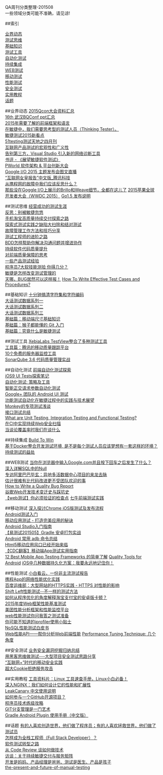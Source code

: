QA周刊分类整理-201508<br />
一些领域分类可能不准确，请见谅!  


##索引

[业界动态](#NEWS)<br />
[测试思维](#TEST)<br />
[基础知识](#BASIC)<br />
[测试工具](#TESTTOOLS)<br />
[自动化测试](#AUTOTEST)<br />
[持续集成](#CI)<br />
[WEB测试](#WEBTEST)<br />
[移动测试](#MOBILETEST)<br />
[性能测试](#PERFORMANCETEST)<br />
[安全测试](#SECURITYTEST)<br />
[实用教程](#COURSE)<br />
[话题](#TOPICS)<br />

<a name="NEWS"></a>
##业界动态
[2015Qcon大会资料汇总](http://doc.hz.netease.com/pages/viewpage.action?pageId=45191251)  
[16th 武汉BQConf ppt汇总](http://doc.hz.netease.com/pages/viewpage.action?pageId=45203055)   
[2015年需要了解的前端框架和语言](http://www.oschina.net/news/64218/2015-frameworkds-need-to-learn)  
[在敏捷中，我们需要思考型的测试人员（Thinking Tester）。](http://www.infoq.com/cn/news/2015/03/creativity-agile-testing)  
[敏捷测试2015新看点](http://www.infoq.com/cn/news/2015/03/new-developments-agile-testing)  
[51testing测试天地之四月刊](http://download.51testing.com/magazine/51Testing_magazine37.pdf)  
[互联网产品测试的宏观性和广义性](http://doc.hz.netease.com/download/attachments/45198556/%E4%BA%92%E8%81%94%E7%BD%91%E4%BA%A7%E5%93%81%E6%B5%8B%E8%AF%95%E7%9A%84%E5%AE%8F%E8%A7%82%E6%80%A7%E5%92%8C%E5%B9%BF%E4%B9%89%E6%80%A7_15725.pdf)  
[告别第三方，Visual Studio 引入新的网络诊断工具](http://blog.jobbole.com/86787/)  
[书评 - 《展望敏捷软件测试》](http://www.infoq.com/cn/articles/agile-software-testing)  
[PWorld 软件架构 & 平台创新大会](http://pworld.qclub.io/index.html)  
[Google I/O 2015 主题发布会图文直播](http://www.cnbeta.com/articles/397909.htm)  
[“互联网女皇报告”中文版_腾讯科技](http://doc.hz.netease.com/download/attachments/46012706/%E2%80%9C%E4%BA%92%E8%81%94%E7%BD%91%E5%A5%B3%E7%9A%87%E6%8A%A5%E5%91%8A%E2%80%9D%E4%B8%AD%E6%96%87%E7%89%88_%E8%85%BE%E8%AE%AF%E7%A7%91%E6%8A%80.pdf)  
[从携程网的故障中我们应该反思什么？](http://www.infoq.com/cn/news/2015/05/rethink-ctrip-offline)  
[那些没在Goggle I/O上展示的Brillo和Weave细节，全都在这儿了](http://36kr.com/p/533402.html?utm_source=site_search)
[2015苹果全球开发者大会（WWDC 2015）](http://tech.163.com/special/wwdc2015/)
[Go1.5 发布说明](https://github.com/meilihao/TranslateProject/blob/master/201507%20Go%201.5%20Release%20Notes.md)


<a name="TEST"></a>
##测试思维
[经营成功的测试生涯](http://www.cnblogs.com/skytraveler/p/3546703.html)  
[反思：别被敏捷忽悠](http://www.infoq.com/cn/news/2014/02/agile-rethink)  
[手机淘宝高质量持续交付探索之路](http://www.testwo.com/article/379)  
[探索式测试实践之缺陷大扫除和结对测试](http://blog.sina.com.cn/s/blog_6cf812be01012h6l.html#bsh-161-314253713)  
[故障管理工作方法和技巧分享](http://weibo.com/p/1001603835134481714741)  
[测试工程师的进阶之路](http://www.ltesting.net/ceshi/ceshijishu/rjcsgcsrm/2015/0430/207949.html)  
[BDD怎样帮助你解决沟通问题并增进协作](http://www.infoq.com/cn/news/2015/05/BDD-collaboration)   
[持续软件代码质量提升](http://doc.hz.netease.com/download/attachments/45203055/%E6%8C%81%E7%BB%AD%E7%9A%84%E8%BD%AF%E4%BB%B6%E4%BB%A3%E7%A0%81%E8%B4%A8%E9%87%8F%E6%8F%90%E5%8D%87.pdf)   
[对前端质量保障的思考](http://www.51testing.com/html/36/n-2980636.html)  
[一些产品测试经验](http://www.jianshu.com/p/9f3041818702)  
[程序员7大软技能测验 你得几分？](http://www.codeceo.com/article/programmer-soft-skills-quiz.html)  
[敏捷是怎样改变测试管理的](http://www.infoq.com/cn/articles/agile-changed-test-management?utm_source=tuicool)  
[天哪，BUG居然可以这样报！](http://mp.weixin.qq.com/s?__biz=MjM5ODY4ODIxOA==&mid=205869689&idx=1&sn=cbcc4e0c648dd0bc4478c4c7d01a91ff&scene=5#rd)
[How To Write Effective Test Cases and Procedures?](http://www.softwaretestingclass.com/how-to-write-effective-test-cases-and-procedures/?utm_source=tuicool)

<a name="BASIC"></a>
##基础知识
[十分钟搞清字符集和字符编码](http://cenalulu.github.io/linux/character-encoding/)  
[大话测试数据系列一](http://www.testwo.com/article/383)  
[大话测试数据系列二](http://www.testwo.com/article/384)  
[大话测试数据系列三](http://www.testwo.com/article/384)  
[基础篇：移动端尺寸基础知识](http://colachan.com/post/3435)  
[基础篇：猴子都能懂的 Git 入门](http://backlogtool.com/git-guide/cn/)  
[基础篇：究竟什么是敏捷测试](http://www.testtao.com/article-15694-1.html)  


<a name="TESTTOOLS"></a>
##测试工具
[XebiaLabs TestView整合了多种测试工具](http://www.infoq.com/cn/news/2015/07/xebialabs-testview)  
[工具篇：腾讯的移动质量跟踪平台](http://bugly.qq.com/)  
[10个免费的服务器监控工具](http://blog.jobbole.com/88115/)  
[SonarQube 3.6 代码质量管理实战](http://www.uml.org.cn/rjzl/201507213.asp)

<a name="AUTOTEST"></a>
##自动化测试
[前端自动化测试探索 ](http://fex.baidu.com/blog/2015/07/front-end-test/)  
[iOS9 UI Tests探索笔记 ](http://blog.csdn.net/zhao18933/article/details/46621999)  
[自动化测试: 策略及工具 ](http://liguanglei.name/blogs/2014/09/05/automation-test-strategy-and-tools/)  
[智能正交请求参数自动化测试](http://www.infoq.com/cn/articles/orthotropic-requesttestbase)  
[Google+ 团队的 Android UI 测试](http://allenlsy.com/android-ui-tests-in-google-plus-team/)  
[功能测试自动化在敏捷过程中的实践与技术展望](http://doc.hz.netease.com/download/attachments/45191251/%E5%8A%9F%E8%83%BD%E6%B5%8B%E8%AF%95%E8%87%AA%E5%8A%A8%E5%8C%96%E5%9C%A8%E6%95%8F%E6%8D%B7%E8%BF%87%E7%A8%8B%E4%B8%AD%E7%9A%84%E5%AE%9E%E8%B7%B5%E4%B8%8E%E6%8A%80%E6%9C%AF%E5%B1%95%E6%9C%9B.pdf)  
[Monkey的专项测试浅谈](http://www.testwo.com/article/402)  
[接口测试总结](blog.sina.com.cn/s/blog_6e0d94750102vjqf.html)  
[What are Unit Testing, Integration Testing and Functional Testing?](http://codeutopia.net/blog/2015/04/11/what-are-unit-testing-integration-testing-and-functional-testing/)  
[在CI中实现持续Web安全扫描](http://www.infoq.com/cn/articles/WebScan-CI)  
[当谈论覆盖率时我们在谈什么](http://liguanglei.name/blogs/2015/06/01/code-coverage-vs-test-coverage/)




<a name="CI"></a>
##持续集成
[Build To Win ](http://zhuanlan.zhihu.com/goujianzhifa/20003750)  
[基于Docker整合开发测试环境, 是不是每个测试人员应该梦想有一套这样的环境？](http://dockone.io/article/342)    
[持续测试的益处](http://www.infoq.com/cn/news/2015/05/benefits-continuous-testing)  


<a name="WEBTEST"></a>
##WEB测试
[当你在浏览器中输入Google.com并且按下回车之后发生了什么？ ](http://blog.jobbole.com/84870/)  
[深入详解SQL中的Null](http://blog.jobbole.com/85902/)  
[专访阿里巴巴毕玄：异地多活数据中心项目的来龙去脉](http://www.infoq.com/cn/articles/interview-alibaba-bixuan)  
[估计很难有比代码改进更不受团队欢迎的事](http://www.newsmth.net/bbstcon.php?board=SoftEng&gid=88109&start=88109&pno=1)  
[How to Write a Quality Bug Report](http://university.utest.com/writing-quality-bug-reports-and-utest-etiquette/)  
[谷歌Web开发技术变迁史与踩坑史](http://36kr.com/p/533342.html?utm_source=site_search)  
[【web测试】你必须验证的检查点](http://www.sogouqa.com/2015/05/14/%e3%80%90web%e6%b5%8b%e8%af%95%e3%80%91%e4%bd%a0%e5%bf%85%e9%a1%bb%e9%aa%8c%e8%af%81%e7%9a%84%e6%a3%80%e6%9f%a5%e7%82%b9/?utm_source=tuicool)
[七牛前端测试实践](http://weibo.com/p/1001603864951990185052?sudaref=toutiao.io)

<a name="MOBILETEST"></a>
##移动测试
[深入探讨Chrome iOS版测试及发布流程](http://www.infoq.com/cn/articles/testing-releasing-chrome-ios)  
[Android测试入门](www.sage42.org/2013/11/25/getting-started-with-android-testing/)  
[移动应用测试 - 打造完美应用的秘诀](http://www.infoq.com/cn/articles/mobile-app-testing-the-secret-to-the-perfect-app)  
[Android Studio入门指南](http://blog.csdn.net/wirelessqa/article/details/14222041)  
[【易测试201505】Gradle 安卓打包实战](http://ks.netease.com/blog?id=2050)  
[Android 常用 adb 命令总结](https://testerhome.com/topics/2565)  
[Html5移动应用风口已经开始来临](http://www.cocoachina.com/game/20150629/12306.html)  
[【CDC翻客】移动端App测试实用指南](http://cdc.tencent.com/?p=6545)  
[12 Best Mobile App Testing Frameworks 的简单了解](https://testerhome.com/topics/2416)
[Quality Tools for Android](https://github.com/stephanenicolas/Quality-Tools-for-Android)
[iOS中几种数据持久化方案：我要永远地记住你！](http://www.cocoachina.com/ios/20150720/12610.html)

<a name="PERFORMANCETEST"></a>
##性能测试
[小白看云，一份非主流测试报告 ](http://mp.weixin.qq.com/s?__biz=MzA5MjA2MjgyNg==&mid=206406218&idx=1&sn=73269f52333b2a043842ca1972ed5f84&scene=5#rd)  
[携程App的网络性能优化实践](http://www.infoq.com/cn/articles/how-ctrip-improves-app-networking-performance)  
[百度运维部：大型网站的HTTPS实践 - HTTPS 对性能的影响](http://op.baidu.com/2015/04/https-s01a02/)  
[Shift Left性能测试--不一样的测试方法](http://www.uml.org.cn/Test/201410204.asp)  
[如何从程序优化的角度解释淘宝支付宝的安卓版卡顿？](http://www.zhihu.com/question/30033704/answer/46615625)  
[2015年度Web框架性能基准测试](http://www.infoq.com/cn/news/2015/04/web-frameworks-benchmark-2015)  
[美团性能分析框架和性能监控平台](http://www.tuicool.com/articles/UFJvee)  
[web性能测试你问我答之测试准备](http://ks.netease.com/blog?id=2216)  
[你可能不知道的jprofiler使用小贴士](http://ks.netease.com/blog?id=2198)  
[NoSQL性能测试白皮书](http://www.infoq.com/cn/articles/nosql-performance-test)  
[Web性能API——帮你分析Web前端性能](http://www.infoq.com/cn/news/2015/06/web-performance-api)
[Performance Tuning Technique: 几个角度](http://liguanglei.name/blogs/2012/03/11/performance-tuning-technique/)


<a name="SECURITYTEST"></a>
##安全测试
[业务安全漏洞挖掘归纳总结 ](http://drops.wooyun.org/web/6917)  
[用黑客思维做测试---大型项目安全测试思路分享 ](http://www.taobaotest.com/blogs/2559)  
[“互联网+”时代的移动安全实践](http://www.infoq.com/cn/news/2015/07/mobile-security)  
[超大Cookie拒绝服务攻击](http://blog.jobbole.com/87394/)

<a name="COURSE"></a>
##实用教程
[工具资料片：Linux 工具速查手册，Linux小白必备！](http://http//linuxtools-rst.readthedocs.org/zh_CN/latest/base/index.html)  
[深入NGINX：我们如何设计它的性能和扩展性 ](http://www.cnbeta.com/articles/402709.htm)  
[LeakCanary 中文使用说明 ](http://www.liaohuqiu.net/cn/posts/leak-canary-read-me/)  
[如何参与一个GitHub开源项目？ ](http://mp.weixin.qq.com/s?__biz=MjM5MzA0ODkyMA==&mid=200909764&idx=1&sn=5184c6637977a94916508379b194f3e0)  
[程序员技术练级攻略](http://coolshell.cn/articles/4990.html)  
[GIT分支管理是一门艺术](http://roclinux.cn/?p=2129)  
[Gradle Android Plugin 使用手册（中文版）](http://chaosleong.gitbooks.io/gradle-for-android/content/)


<a name="TOPICS"></a>
##话题
[有的人喜欢创造世界，他们做了程序员；有的人喜欢拯救世界，他们做了测试员](http://www.zhihu.com/question/20269633)  
[怎样成为全栈工程师（Full Stack Developer）？ ](http://www.zhihu.com/question/22420900)  
[软件测试转型之路](www.infoq.com/cn/articles/transformation-way-software-testing/)  
[从 Code Review 谈如何做技术](www.testwo.com/article/378)  
[访谈：关于持续敏捷交付与服务矩阵](http://www.infoq.com/cn/articles/book-unblock-continuous-agile)    
[开发是妈妈、产品经理是爸爸、测试是医生、产品是孩子](http://www.testwo.com/article/387)  
[the-present-and-future-of-manual-testing](http://blog.utest.com/2015/07/14/the-present-and-future-of-manual-testing/)




